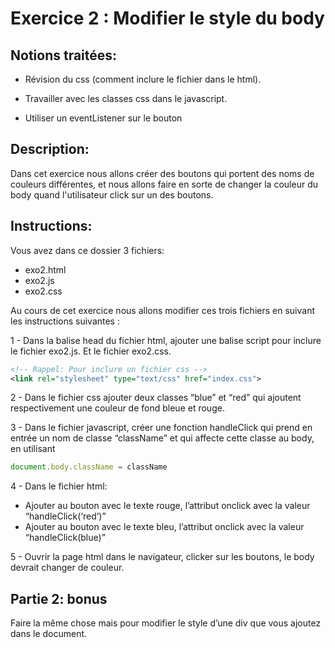 # Exercice 2 : Modifier le style du body

## Notions traitées:
- Révision du css (comment inclure le fichier dans le html).

- Travailler avec les classes css dans le javascript.

- Utiliser un eventListener sur le bouton


## Description:
Dans cet exercice nous allons créer des boutons qui portent des noms de couleurs différentes, et nous allons faire en sorte de changer la couleur du body quand l'utilisateur click sur un des boutons.

## Instructions:
Vous avez dans ce dossier 3 fichiers:
- exo2.html
- exo2.js
- exo2.css

Au cours de cet exercice nous allons modifier ces trois fichiers en suivant les instructions suivantes :

1 - Dans la balise head du fichier html, ajouter une balise script pour inclure le fichier exo2.js. 
Et le fichier exo2.css.
```XML
<!-- Rappel: Pour inclure un fichier css -->
<link rel="stylesheet" type="text/css" href="index.css">
```

2 - Dans le fichier css ajouter deux classes “blue” et “red” qui ajoutent respectivement une couleur de fond bleue et rouge.

3 - Dans le fichier javascript, créer une fonction handleClick qui prend en entrée un nom de classe “className” et qui affecte cette classe au body, en utilisant 
```Javascript
document.body.className = className
```

4 - Dans le fichier html:

- Ajouter au bouton avec le texte rouge, l’attribut onclick avec la valeur “handleClick(‘red’)”
- Ajouter au bouton avec le texte bleu, l’attribut onclick avec la valeur “handleClick(blue)”

5 - Ouvrir la page html dans le navigateur, clicker sur les boutons, le body devrait changer de couleur.


## Partie 2: bonus
Faire la même chose mais pour modifier le style d’une div que vous ajoutez dans le document.

